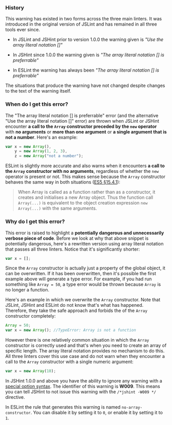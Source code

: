<!---
{
    "titles": [
        "The array literal notation [] is preferrable",
        "Use the array literal notation []",
        "W009"
    ],
    "slugs": [
        "the-object-array-notation-is-preferrable",
        "use-the-array-literal-notation",
        "w009"
    ],
    "linters": [
        "jslint",
        "jshint",
        "eslint"
    ],
    "author": "jallardice"
}
-->

### History

This warning has existed in two forms across the three main linters. It was
introduced in the original version of JSLint and has remained in all three tools
ever since.

 - In JSLint and JSHint prior to version 1.0.0 the warning given is *"Use the
   array literal notation []"*

 - In JSHint since 1.0.0 the warning given is *"The array literal notation [] is
   preferrable"*

 - In ESLint the warning has always been *"The array literal notation [] is
   preferrable"*

The situations that produce the warning have not changed despite changes to the
text of the warning itself.

### When do I get this error?

The "The array literal notation [] is preferrable" error (and the alternative
"Use the array literal notation []" error) are thrown when JSLint or JSHint
encounter **a call to the `Array` constructor preceded by the `new` operator**
with **no arguments** or **more than one argument** or **a single argument that
is not a number**. Here's an example:

<!---
{
    "linter": "jslint"
}
-->
```javascript
var x = new Array(),
    y = new Array(1, 2, 3),
    z = new Array("not a number");
```

ESLint is slightly more accurate and also warns when it encounters **a call to
the `Array` constructor with no arguments**, regardless of whether the `new`
operator is present or not. This makes sense because the `Array` constructor
behaves the same way in both situations ([ES5 &sect;15.4.1][es5-15.4.1]):

> When Array is called as a function rather than as a constructor, it creates
> and initialises a new Array object. Thus the function call `Array(...)` is
> equivalent to the object creation expression `new Array(...)` with the same
> arguments.

### Why do I get this error?

This error is raised to highlight a **potentially dangerous and unnecessarily
verbose piece of code**. Before we look at why that above snippet is potentially
dangerous, here's a rewritten version using array literal notation that passes
all three linters. Notice that it's significantly shorter:

<!---
{
    "linter": "jslint"
}
-->
```javascript
var x = [];
```

Since the `Array` constructor is actually just a property of the global object,
it can be overwritten. If it has been overwritten, then it's possible the first
example above will generate a type error. For example, if you had run something
like `Array = 50`, a type error would be thrown because `Array` is no longer a
function.

Here's an example in which we overwrite the `Array` constructor. Note that
JSLint, JSHint and ESLint do not know that's what has happened. Therefore, they
take the safe approach and forbids the of the `Array` constructor completely:

<!---
{
    "linter": "jslint"
}
-->
```javascript
Array = 50;
var x = new Array(); //TypeError: Array is not a function
```

However there is one relatively common situation in which the `Array`
constructor is correctly used and that's when you need to create an array of
specific length. The array literal notation provides no mechanism to do this.
All three linters cover this use case and do not warn when they encounter a call
to the `Array` constructor with a single numeric argument:

<!---
{
    "linter": "jslint"
}
-->
```javascript
var x = new Array(10);
```

In JSHint 1.0.0 and above you have the ability to ignore any warning with a
[special option syntax][jshintopts]. The identifier of this
warning is **W009**. This means you can tell JSHint to not issue this warning
with the `/*jshint -W009 */` directive.

In ESLint the rule that generates this warning is named `no-array-constructor`.
You can disable it by setting it to `0`, or enable it by setting it to `1`.

[jshintopts]: http://jshint.com/docs/#options
[es5-15.4.1]: http://es5.github.io/#x15.4.1

